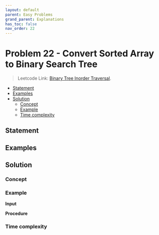 ```yaml
---
layout: default
parent: Easy Problems
grand_parent: Explanations
has_toc: false
nav_order: 22
---
```


# <!-- omit in toc --> Problem 22 - Convert Sorted Array to Binary Search Tree

> Leetcode Link: [Binary Tree Inorder Traversal](https://leetcode.com/problems/convert-sorted-array-to-binary-search-tree).

- [Statement](#statement)
- [Examples](#examples)
- [Solution](#solution)
  - [Concept](#concept)
  - [Example](#example)
  - [Time complexity](#time-complexity)

## Statement

## Examples

## Solution

### Concept

### Example

**Input**

**Procedure**

### Time complexity
